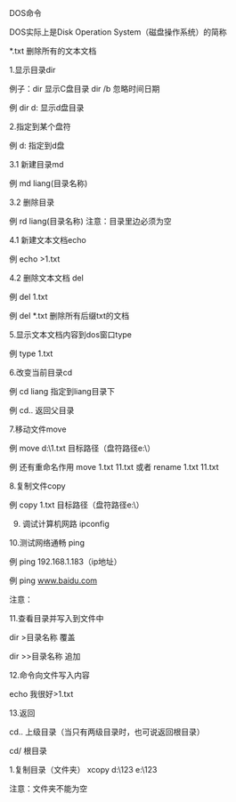 ﻿DOS命令

DOS实际上是Disk Operation System（磁盘操作系统）的简称

*.txt  删除所有的文本文档


1.显示目录dir

例子：dir 显示C盘目录   dir /b 忽略时间日期

例 dir d: 显示d盘目录

2.指定到某个盘符

例 d: 指定到d盘

3.1 新建目录md

例 md liang(目录名称)

3.2 删除目录

例 rd liang(目录名称)  注意：目录里边必须为空

4.1 新建文本文档echo

例 echo >1.txt

4.2 删除文本文档 del

例 del 1.txt

例 del *.txt 删除所有后缀txt的文档

5.显示文本文档内容到dos窗口type

例 type 1.txt

6.改变当前目录cd

例 cd liang 指定到liang目录下

例 cd.. 返回父目录

7.移动文件move 

例 move d:\1.txt 目标路径（盘符路径e:\） 

例 还有重命名作用 move 1.txt 11.txt 或者 rename 1.txt 11.txt

8.复制文件copy

例 copy 1.txt 目标路径（盘符路径e:\）

9. 调试计算机网路 ipconfig

10.测试网络通畅 ping

例 ping 192.168.1.183（ip地址）

例 ping www.baidu.com

注意：

11.查看目录并写入到文件中

dir >目录名称  覆盖

dir >>目录名称 追加

12.命令向文件写入内容

echo 我很好>1.txt

13.返回

cd.. 上级目录（当只有两级目录时，也可说返回根目录）

cd/  根目录


1.复制目录（文件夹） xcopy d:\123  e:\123

注意：文件夹不能为空


